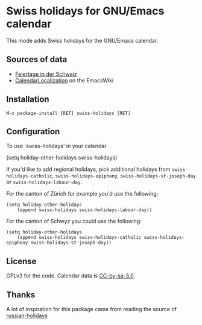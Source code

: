 # Swiss holidays for GNU/Emacs calendar

This mode adds Swiss holidays for the GNU/Emacs calendar.

## Sources of data

* [Feiertage in der Schweiz](https://de.wikipedia.org/wiki/Feiertage_in_der_Schweiz)
* [CalendarLocalization](https://www.emacswiki.org/emacs/CalendarLocalization) on the EmacsWiki

## Installation

```
M-x package-install [RET] swiss-holidays [RET]
```
## Configuration

To use `swiss-holidays' in your calendar

(setq holiday-other-holidays swiss-holidays)

If you'd like to add regional holidays, pick additional holidays from
`swiss-holidays-catholic`, `swiss-holidays-epiphany`,
`swiss-holidays-st-joseph-day` or `swiss-holidays-labour-day`.

For the canton of Zürich for example you'd use the following:

``` emacs-lisp
(setq holiday-other-holidays
	(append swiss-holidays swiss-holidays-labour-day))
```

For the canton of Schwyz you could use the following:

``` emacs-lisp
(setq holiday-other-holidays
	(append swiss-holidays swiss-holidays-catholic swiss-holidays-epiphany swiss-holidays-st-joseph-day))
```

## License

GPLv3 for the code. Calendar data is [CC-by-sa-3.0](https://de.wikipedia.org/wiki/Wikipedia:Lizenzbestimmungen_Commons_Attribution-ShareAlike_3.0_Unported).

## Thanks

A lot of inspiration for this package came from reading the source of [russian-holidays](https://github.com/grafov/russian-holidays)
